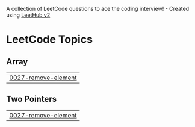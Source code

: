A collection of LeetCode questions to ace the coding interview! - Created using [LeetHub v2](https://github.com/arunbhardwaj/LeetHub-2.0)
<!---LeetCode Topics Start-->
# LeetCode Topics
## Array
|  |
| ------- |
| [0027-remove-element](https://github.com/bandish1304/LeetCode/tree/master/0027-remove-element) |
## Two Pointers
|  |
| ------- |
| [0027-remove-element](https://github.com/bandish1304/LeetCode/tree/master/0027-remove-element) |
<!---LeetCode Topics End-->